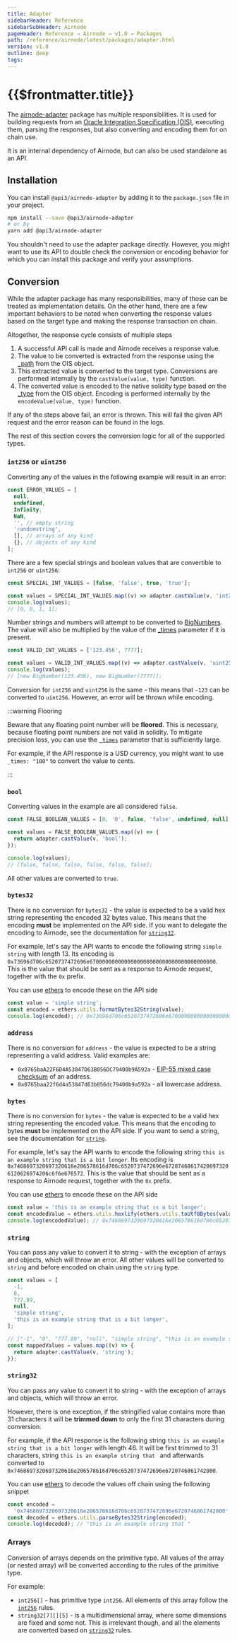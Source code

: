 ```yaml
---
title: Adapter
sidebarHeader: Reference
sidebarSubHeader: Airnode
pageHeader: Reference → Airnode → v1.0 → Packages
path: /reference/airnode/latest/packages/adapter.html
version: v1.0
outline: deep
tags:
---
```


<VersionWarning/>

<PageHeader/>

# {{$frontmatter.title}}

The
[airnode-adapter](https://github.com/api3dao/airnode/tree/v0.8/packages/airnode-adapter)
package has multiple responsibilities. It is used for building requests from an
[Oracle Integration Specification (OIS)](/ois/v1.2/), executing them, parsing
the responses, but also converting and encoding them for on chain use.

It is an internal dependency of Airnode, but can also be used standalone as an
API.

## Installation

You can install `@api3/airnode-adapter` by adding it to the `package.json` file
in your project.

```sh
npm install --save @api3/airnode-adapter
# or by
yarn add @api3/airnode-adapter
```

You shouldn't need to use the adapter package directly. However, you might want
to use its API to double check the conversion or encoding behavior for which you
can install this package and verify your assumptions.

## Conversion

While the adapter package has many responsibilities, many of those can be
treated as implementation details. On the other hand, there are a few important
behaviors to be noted when converting the response values based on the target
type and making the response transaction on chain.

Altogether, the response cycle consists of multiple steps

1. A successful API call is made and Airnode receives a response value.
2. The value to be converted is extracted from the response using the
   [\_path](/ois/v1.2/reserved-parameters.md#path) from the OIS object.
3. This extracted value is converted to the target type. Conversions are
   performed internally by the `castValue(value, type)` function.
4. The converted value is encoded to the native solidity type based on the
   [\_type](/ois/v1.2/reserved-parameters.md#type) from the OIS object. Encoding
   is performed internally by the `encodeValue(value, type)` function.

<!-- TODO: Create a page about how to read Airnode logs (probably the troubleshooting guide) and link it-->

If any of the steps above fail, an error is thrown. This will fail the given API
request and the error reason can be found in the logs.

The rest of this section covers the conversion logic for all of the supported
types.

### `int256` or `uint256`

Converting any of the values in the following example will result in an error:

```ts
const ERROR_VALUES = [
  null,
  undefined,
  Infinity,
  NaN,
  '', // empty string
  'randomstring',
  [], // arrays of any kind
  {}, // objects of any kind
];
```

There are a few special strings and boolean values that are convertible to
`int256` or `uint256`:

```ts
const SPECIAL_INT_VALUES = [false, 'false', true, 'true'];

const values = SPECIAL_INT_VALUES.map((v) => adapter.castValue(v, 'int256'));
console.log(values);
// [0, 0, 1, 1];
```

Number strings and numbers will attempt to be converted to
[BigNumbers](https://mikemcl.github.io/bignumber.js/). The value will also be
multiplied by the value of the [\_times](/ois/v1.2/reserved-parameters.md#times)
parameter if it is present.

```ts
const VALID_INT_VALUES = ['123.456', 7777];

const values = VALID_INT_VALUES.map((v) => adapter.castValue(v, 'uint256'));
console.log(values);
// [new BigNumber(123.456), new BigNumber(7777)];
```

Conversion for `int256` and `uint256` is the same - this means that `-123` can
be converted to `uint256`. However, an error will be thrown while encoding.

:::warning Flooring

Beware that any floating point number will be **floored**. This is necessary,
because floating point numbers are not valid in solidity. To mitigate precision
loss, you can use the [`_times`](/ois/v1.2/reserved-parameters.md#times)
parameter that is sufficiently large.

For example, if the API response is a USD currency, you might want to use
`_times: "100"` to convert the value to cents.

:::

### `bool`

Converting values in the example are all considered `false`.

```ts
const FALSE_BOOLEAN_VALUES = [0, '0', false, 'false', undefined, null];

const values = FALSE_BOOLEAN_VALUES.map((v) => {
  return adapter.castValue(v, 'bool');
});

console.log(values);
// [false, false, false, false, false, false];
```

All other values are converted to `true`.

### `bytes32`

There is no conversion for `bytes32` - the value is expected to be a valid hex
string representing the encoded 32 bytes value. This means that the encoding
**must** be implemented on the API side. If you want to delegate the encoding to
Airnode, see the documentation for
[`string32`](adapter.md#string32-encoded-to-bytes32-on-chain).

For example, let's say the API wants to encode the following string
`simple string` with length 13. Its encoding is
<code style="overflow-wrap: break-word;">0x73696d706c6520737472696e6700000000000000000000000000000000000000</code>.
This is the value that should be sent as a response to Airnode request, together
with the `0x` prefix.

You can use [ethers](https://docs.ethers.io/v5/) to encode these on the API side

```js
const value = 'simple string';
const encoded = ethers.utils.formatBytes32String(value);
console.log(encoded); // 0x73696d706c6520737472696e6700000000000000000000000000000000000000
```

### `address`

There is no conversion for `address` - the value is expected to be a string
representing a valid address. Valid examples are:

- <code style="overflow-wrap: break-word;">0x0765baA22F6D4A53847D63B056DC79400b9A592a</code> -
  [EIP-55 mixed case checksum](https://github.com/ethereum/EIPs/blob/master/EIPS/eip-55.md)
  of an address.
- <code style="overflow-wrap: break-word;">0x0765baa22f6d4a53847d63b056dc79400b9a592a</code> -
  all lowercase address.

### `bytes`

There is no conversion for `bytes` - the value is expected to be a valid hex
string representing the encoded value. This means that the encoding to bytes
**must** be implemented on the API side. If you want to send a string, see the
documentation for [`string`](adapter.md#string).

For example, let's say the API wants to encode the following string
`this is an example string that is a bit longer`. Its encoding is
<code style="overflow-wrap: break-word;">0x7468697320697320616e206578616d706c6520737472696e672074686174206973206120626974206c6f6e676572</code>.
This is the value that should be sent as a response to Airnode request, together
with the `0x` prefix.

You can use [ethers](https://docs.ethers.io/v5/) to encode these on the API side

```js
const value = 'this is an example string that is a bit longer';
const encodedValue = ethers.utils.hexlify(ethers.utils.toUtf8Bytes(value));
console.log(encodedValue); // 0x7468697320697320616e206578616d706c6520737472696e672074686174206973206120626974206c6f6e676572
```

### `string`

You can pass any value to convert it to string - with the exception of arrays
and objects, which will throw an error. All other values will be converted to
`string` and before encoded on chain using the `string` type.

```js
const values = [
  -1,
  0,
  777.89,
  null,
  'simple string',
  'this is an example string that is a bit longer',
];

// ["-1", "0", "777.89", "null", "simple string", "this is an example string that is a bit longer"]
const mappedValues = values.map((v) => {
  return adapter.castValue(v, 'string');
});
```

### `string32`

You can pass any value to convert it to string - with the exception of arrays
and objects, which will throw an error.

However, there is one exception, if the stringified value contains more than 31
characters it will be **trimmed down** to only the first 31 characters during
conversion.

For example, if the API response is the following string
`this is an example string that is a bit longer` with length 46. It will be
first trimmed to 31 characters, string `this is an example string that ` and
afterwards converted to
<code style="overflow-wrap: break-word;">0x7468697320697320616e206578616d706c6520737472696e6720746861742000</code>.

You can use [ethers](https://docs.ethers.io/v5/) to decode the values off chain
using the following snippet

```js
const encoded =
  '0x7468697320697320616e206578616d706c6520737472696e6720746861742000';
const decoded = ethers.utils.parseBytes32String(encoded);
console.log(decoded); // "this is an example string that "
```

### Arrays

Conversion of arrays depends on the primitive type. All values of the array (or
nested array) will be converted according to the rules of the primitive type.

For example:

- `int256[]` - has primitive type `int256`. All elements of this array follow
  the [`int256`](adapter.md#int256-or-uint256) rules.
- `string32[7][][5]` - is a multidimensional array, where some dimensions are
  fixed and some not. This is irrelevant though, and all the elements are
  converted based on
  [`string32`](adapter.md#string32-encoded-to-bytes32-on-chain) rules.
